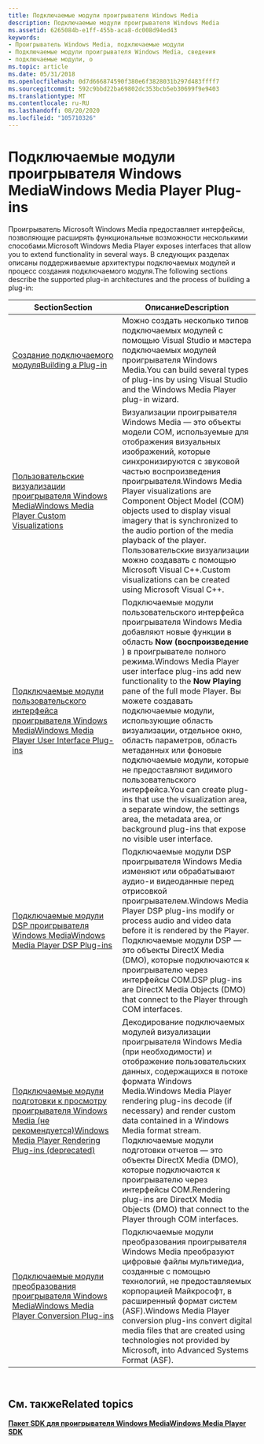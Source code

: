 ```yaml
---
title: Подключаемые модули проигрывателя Windows Media
description: Подключаемые модули проигрывателя Windows Media
ms.assetid: 6265084b-e1ff-455b-aca8-dc008d94ed43
keywords:
- Проигрыватель Windows Media, подключаемые модули
- Подключаемые модули проигрывателя Windows Media, сведения
- подключаемые модули, о
ms.topic: article
ms.date: 05/31/2018
ms.openlocfilehash: 0d7d666874590f380e6f3828031b297d483ffff7
ms.sourcegitcommit: 592c9bbd22ba69802dc353bcb5eb30699f9e9403
ms.translationtype: MT
ms.contentlocale: ru-RU
ms.lasthandoff: 08/20/2020
ms.locfileid: "105710326"
---
```

# <a name="windows-media-player-plug-ins"></a><span data-ttu-id="e3cb2-106">Подключаемые модули проигрывателя Windows Media</span><span class="sxs-lookup"><span data-stu-id="e3cb2-106">Windows Media Player Plug-ins</span></span>

<span data-ttu-id="e3cb2-107">Проигрыватель Microsoft Windows Media предоставляет интерфейсы, позволяющие расширять функциональные возможности несколькими способами.</span><span class="sxs-lookup"><span data-stu-id="e3cb2-107">Microsoft Windows Media Player exposes interfaces that allow you to extend functionality in several ways.</span></span> <span data-ttu-id="e3cb2-108">В следующих разделах описаны поддерживаемые архитектуры подключаемых модулей и процесс создания подключаемого модуля.</span><span class="sxs-lookup"><span data-stu-id="e3cb2-108">The following sections describe the supported plug-in architectures and the process of building a plug-in:</span></span>



| <span data-ttu-id="e3cb2-109">Section</span><span class="sxs-lookup"><span data-stu-id="e3cb2-109">Section</span></span>                                                                                                         | <span data-ttu-id="e3cb2-110">Описание</span><span class="sxs-lookup"><span data-stu-id="e3cb2-110">Description</span></span>                                                                                                                                                                                                                                                                                             |
|-----------------------------------------------------------------------------------------------------------------|---------------------------------------------------------------------------------------------------------------------------------------------------------------------------------------------------------------------------------------------------------------------------------------------------------|
| [<span data-ttu-id="e3cb2-111">Создание подключаемого модуля</span><span class="sxs-lookup"><span data-stu-id="e3cb2-111">Building a Plug-in</span></span>](building-a-plug-in.md)                                                                    | <span data-ttu-id="e3cb2-112">Можно создать несколько типов подключаемых модулей с помощью Visual Studio и мастера подключаемых модулей проигрывателя Windows Media.</span><span class="sxs-lookup"><span data-stu-id="e3cb2-112">You can build several types of plug-ins by using Visual Studio and the Windows Media Player plug-in wizard.</span></span>                                                                                                                                                                                             |
| [<span data-ttu-id="e3cb2-113">Пользовательские визуализации проигрывателя Windows Media</span><span class="sxs-lookup"><span data-stu-id="e3cb2-113">Windows Media Player Custom Visualizations</span></span>](windows-media-player-custom-visualizations.md)                    | <span data-ttu-id="e3cb2-114">Визуализации проигрывателя Windows Media — это объекты модели COM, используемые для отображения визуальных изображений, которые синхронизируются с звуковой частью воспроизведения проигрывателя.</span><span class="sxs-lookup"><span data-stu-id="e3cb2-114">Windows Media Player visualizations are Component Object Model (COM) objects used to display visual imagery that is synchronized to the audio portion of the media playback of the player.</span></span> <span data-ttu-id="e3cb2-115">Пользовательские визуализации можно создавать с помощью Microsoft Visual C++.</span><span class="sxs-lookup"><span data-stu-id="e3cb2-115">Custom visualizations can be created using Microsoft Visual C++.</span></span>                                             |
| [<span data-ttu-id="e3cb2-116">Подключаемые модули пользовательского интерфейса проигрывателя Windows Media</span><span class="sxs-lookup"><span data-stu-id="e3cb2-116">Windows Media Player User Interface Plug-ins</span></span>](windows-media-player-user-interface-plug-ins.md)                | <span data-ttu-id="e3cb2-117">Подключаемые модули пользовательского интерфейса проигрывателя Windows Media добавляют новые функции в область **Now (воспроизведение** ) в проигрывателе полного режима.</span><span class="sxs-lookup"><span data-stu-id="e3cb2-117">Windows Media Player user interface plug-ins add new functionality to the **Now Playing** pane of the full mode Player.</span></span> <span data-ttu-id="e3cb2-118">Вы можете создавать подключаемые модули, использующие область визуализации, отдельное окно, область параметров, область метаданных или фоновые подключаемые модули, которые не предоставляют видимого пользовательского интерфейса.</span><span class="sxs-lookup"><span data-stu-id="e3cb2-118">You can create plug-ins that use the visualization area, a separate window, the settings area, the metadata area, or background plug-ins that expose no visible user interface.</span></span> |
| [<span data-ttu-id="e3cb2-119">Подключаемые модули DSP проигрывателя Windows Media</span><span class="sxs-lookup"><span data-stu-id="e3cb2-119">Windows Media Player DSP Plug-ins</span></span>](windows-media-player-dsp-plug-ins.md)                                      | <span data-ttu-id="e3cb2-120">Подключаемые модули DSP проигрывателя Windows Media изменяют или обрабатывают аудио-и видеоданные перед отрисовкой проигрывателем.</span><span class="sxs-lookup"><span data-stu-id="e3cb2-120">Windows Media Player DSP plug-ins modify or process audio and video data before it is rendered by the Player.</span></span> <span data-ttu-id="e3cb2-121">Подключаемые модули DSP — это объекты DirectX Media (DMO), которые подключаются к проигрывателю через интерфейсы COM.</span><span class="sxs-lookup"><span data-stu-id="e3cb2-121">DSP plug-ins are DirectX Media Objects (DMO) that connect to the Player through COM interfaces.</span></span>                                                                                           |
| <span data-ttu-id="e3cb2-122">[Подключаемые модули подготовки к просмотру проигрывателя Windows Media (не рекомендуется)](/previous-versions/windows/desktop/legacy/dd564683(v=vs.85))</span><span class="sxs-lookup"><span data-stu-id="e3cb2-122">[Windows Media Player Rendering Plug-ins (deprecated)](/previous-versions/windows/desktop/legacy/dd564683(v=vs.85))</span></span> | <span data-ttu-id="e3cb2-123">Декодирование подключаемых модулей визуализации проигрывателя Windows Media (при необходимости) и отображение пользовательских данных, содержащихся в потоке формата Windows Media.</span><span class="sxs-lookup"><span data-stu-id="e3cb2-123">Windows Media Player rendering plug-ins decode (if necessary) and render custom data contained in a Windows Media format stream.</span></span> <span data-ttu-id="e3cb2-124">Подключаемые модули подготовки отчетов — это объекты DirectX Media (DMO), которые подключаются к проигрывателю через интерфейсы COM.</span><span class="sxs-lookup"><span data-stu-id="e3cb2-124">Rendering plug-ins are DirectX Media Objects (DMO) that connect to the Player through COM interfaces.</span></span>                                                                  |
| [<span data-ttu-id="e3cb2-125">Подключаемые модули преобразования проигрывателя Windows Media</span><span class="sxs-lookup"><span data-stu-id="e3cb2-125">Windows Media Player Conversion Plug-ins</span></span>](windows-media-player-conversion-plug-ins.md)                        | <span data-ttu-id="e3cb2-126">Подключаемые модули преобразования проигрывателя Windows Media преобразуют цифровые файлы мультимедиа, созданные с помощью технологий, не предоставляемых корпорацией Майкрософт, в расширенный формат систем (ASF).</span><span class="sxs-lookup"><span data-stu-id="e3cb2-126">Windows Media Player conversion plug-ins convert digital media files that are created using technologies not provided by Microsoft, into Advanced Systems Format (ASF).</span></span>                                                                                                                                 |



 

## <a name="related-topics"></a><span data-ttu-id="e3cb2-127">См. также</span><span class="sxs-lookup"><span data-stu-id="e3cb2-127">Related topics</span></span>

<dl> <dt>

[<span data-ttu-id="e3cb2-128">**Пакет SDK для проигрывателя Windows Media**</span><span class="sxs-lookup"><span data-stu-id="e3cb2-128">**Windows Media Player SDK**</span></span>](windows-media-player-sdk.md)
</dt> </dl>

 

 